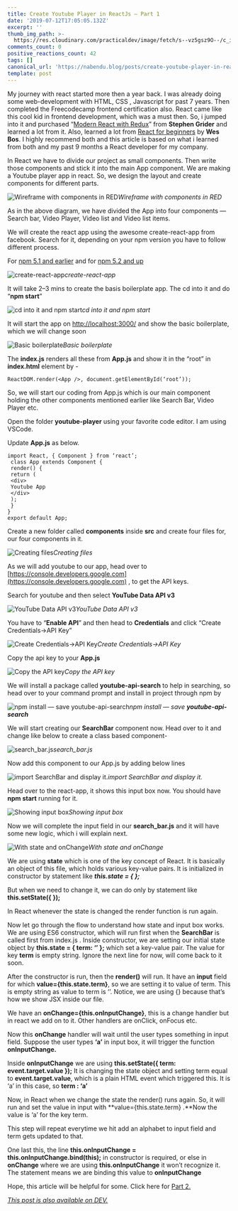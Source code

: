 ```yaml
---
title: Create Youtube Player in ReactJs — Part 1
date: '2019-07-12T17:05:05.132Z'
excerpt: ''
thumb_img_path: >-
  https://res.cloudinary.com/practicaldev/image/fetch/s--vz5gsz9O--/c_imagga_scale,f_auto,fl_progressive,h_420,q_auto,w_1000/https://res.cloudinary.com/practicaldev/image/fetch/s--jOeLGb12--/c_imagga_scale%2Cf_auto%2Cfl_progressive%2Ch_420%2Cq_auto%2Cw_1000/https://thepracticaldev.s3.amazonaws.com/i/cbz75g5sufmymczi7v8u.jpeg
comments_count: 0
positive_reactions_count: 42
tags: []
canonical_url: 'https://nabendu.blog/posts/create-youtube-player-in-reactjs-part-1-kde/'
template: post
---
```


My journey with react started more then a year back. I was already doing some web-development with HTML, CSS , Javascript for past 7 years. Then completed the Freecodecamp frontend certification also. React came like this cool kid in frontend development, which was a must then. So, i jumped into it and purchased “[Modern React with Redux](https://www.udemy.com/react-redux/learn/v4/overview)” from **Stephen Grider** and learned a lot from it. Also, learned a lot from [React for beginners](https://reactforbeginners.com/) by **Wes Bos**. I highly recommend both and this article is based on what i learned from both and my past 9 months a React developer for my company.

In React we have to divide our project as small components. Then write those components and stick it into the main App component. We are making a Youtube player app in react. So, we design the layout and create components for different parts.

![Wireframe with components in RED](https://cdn-images-1.medium.com/max/2510/1*gcu4ppE5zJX-ta4XkR7ziw.png)*Wireframe with components in RED*

As in the above diagram, we have divided the App into four components — Search bar, Video Player, Video list and Video list items.

We will create the react app using the awesome create-react-app from facebook. Search for it, depending on your npm version you have to follow different process.

For [npm 5.1 and earlier](https://gist.github.com/gaearon/4064d3c23a77c74a3614c498a8bb1c5f) and for [npm 5.2 and up](https://github.com/facebook/create-react-app)

![create-react-app](https://cdn-images-1.medium.com/max/2000/1*PwY02GyFi8U-25bTxaLhfw.png)*create-react-app*

It will take 2–3 mins to create the basis boilerplate app. The cd into it and do “**npm start**”

![cd into it and npm start](https://cdn-images-1.medium.com/max/2000/1*w83haOGRGSCvakBF_iKQ_A.png)*cd into it and npm start*

It will start the app on [http://localhost:3000/](http://localhost:3000/) and show the basic boilerplate, which we will change soon

![Basic boilerplate](https://cdn-images-1.medium.com/max/2332/1*8icDFLaqSrziH-YVQu-9UA.png)*Basic boilerplate*

The **index.js** renders all these from **App.js** and show it in the “root” in **index.html** element by -


`ReactDOM.render(<App />, document.getElementById(‘root’));`


So, we will start our coding from App.js which is our main component holding the other components mentioned earlier like Search Bar, Video Player etc.

Open the folder **youtube-player** using your favorite code editor. I am using VSCode.

Update **App.js** as below.

```
import React, { Component } from ‘react’;
 class App extends Component {
 render() {
 return (
 <div>
 Youtube App
 </div>
 );
 }
}
export default App;
```


Create a new folder called **components** inside **src** and create four files for, our four components in it.

![Creating files](https://cdn-images-1.medium.com/max/2546/1*_N34q5WMPKivyu1WPTXeuQ.png)*Creating files*

As we will add youtube to our app, head over to [https://console.developers.google.com](https://console.developers.google.com) , to get the API keys.

Search for youtube and then select **YouTube Data API v3**

![YouTube Data API v3](https://cdn-images-1.medium.com/max/3084/1*o05BuSSgzUPwkOflZxg0_w.png)*YouTube Data API v3*

You have to “**Enable API**” and then head to **Credentials** and click “Create Credentials->API Key”

![Create Credentials->API Key](https://cdn-images-1.medium.com/max/3084/1*JffIA_-CLRz7oxjuu78DPw.png)*Create Credentials->API Key*

Copy the api key to your **App.js**

![Copy the API key](https://cdn-images-1.medium.com/max/2000/1*aK7U10MLjqLOcmd1vH7IfQ.png)*Copy the API key*

We will install a package called **youtube-api-search** to help in searching, so head over to your command prompt and install in project through npm by

![npm install — save **youtube-api-search**](https://cdn-images-1.medium.com/max/2000/1*Gl6G5bbDjVPm-ry78JY_xw.png)*npm install — save **youtube-api-search***

We will start creating our **SearchBar** component now. Head over to it and change like below to create a class based component-

![search_bar.js](https://cdn-images-1.medium.com/max/2000/1*DLgu3hrexxcoRMggy1AACw.png)*search_bar.js*

Now add this component to our App.js by adding below lines

![import SearchBar and display it.](https://cdn-images-1.medium.com/max/2092/1*Mi5ljp3fMBjcoJg3X2kbXw.png)*import SearchBar and display it.*

Head over to the react-app, it shows this input box now. You should have **npm start** running for it.

![Showing input box](https://cdn-images-1.medium.com/max/2000/1*IqdMn_s_iGVWfMdYUF5TXA.png)*Showing input box*

Now we will complete the input field in our **search_bar.js** and it will have some new logic, which i will explain next.

![With state and onChange](https://cdn-images-1.medium.com/max/2000/1*AEW3E_A7cxCetee96JJZlw.png)*With state and onChange*

We are using **state** which is one of the key concept of React. It is basically an object of this file, which holds various key-value pairs. It is initialized in constructor by statement like ***this.state = { };***

But when we need to change it, we can do only by statement like **this.setState({ });**

In React whenever the state is changed the render function is run again.

Now let go through the flow to understand how state and input box works. We are using ES6 constructor, which will run first when the **SearchBar** is called first from index.js . Inside constructor, we are setting our initial state object by **this.state = { term: ‘’ };** which set a key-value pair. The value for key **term** is empty string. Ignore the next line for now, will come back to it soon.

After the constructor is run, then the **render()** will run. It have an **input** field for which **value={this.state.term}**, so we are setting it to value of term. This is empty string as value to term is ‘’. Notice, we are using {} because that’s how we show JSX inside our file.

We have an **onChange={this.onInputChange}**, this is a change handler but in react we add on to it. Other handlers are onClick, onFocus etc.

Now this **onChange** handler will wait until the user types something in input field. Suppose the user types **‘a’** in input box, it will trigger the function **onInputChange.**

Inside **onInputChange** we are using **this.setState({ term: event.target.value });** It is changing the state object and setting term equal to **event.target.value**, which is a plain HTML event which triggered this. It is ‘a’ in this case, so **term : ‘a’**

Now, in React when we change the state the render() runs again. So, it will run and set the value in input with **value={this.state.term} .**Now the value is ‘a’ for the key term.

This step will repeat everytime we hit add an alphabet to input field and term gets updated to that.

One last this, the line **this.onInputChange = this.onInputChange.bind(this);** in constructor is required, or else in **onChange** where we are using **this.onInputChange** it won’t recognize it. The statement means we are binding this value to **onInputChange**


Hope, this article will be helpful for some. Click here for [Part 2.](https://dev.to/nabendu82/create-youtube-player-in-reactjs-part-2-1a5g)


*[This post is also available on DEV.](https://dev.to/nabendu82/create-youtube-player-in-reactjs-part-1-kde)*


<script>
const parent = document.getElementsByTagName('head')[0];
const script = document.createElement('script');
script.type = 'text/javascript';
script.src = 'https://cdnjs.cloudflare.com/ajax/libs/iframe-resizer/4.1.1/iframeResizer.min.js';
script.charset = 'utf-8';
script.onload = function() {
    window.iFrameResize({}, '.liquidTag');
};
parent.appendChild(script);
</script>    
